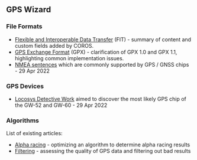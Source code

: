 ## GPS Wizard

### File Formats

- [Flexible and Interoperable Data Transfer](fit.md) (FIT) - summary of content and custom fields added by COROS.
- [GPS Exchange Format](gpx/README.md) (GPX) - clarification of GPX 1.0 and GPX 1.1, highlighting common implementation issues.
- [NMEA sentences](nmea.md) which are commonly supported by GPS / GNSS chips - 29 Apr 2022



### GPS Devices

- [Locosys Detective Work](devices/locosys/detective.md) aimed to discover the most likely GPS chip of the GW-52 and GW-60 - 29 Apr 2022



### Algorithms

List of existing articles:

- [Alpha racing](alpha-racing/README.md) - optimizing an algorithm to determine alpha racing results
- [Filtering](filtering/README.md) - assessing the quality of GPS data and filtering out bad results

